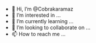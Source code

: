 - 👋 Hi, I’m @Cobrakaramaz
- 👀 I’m interested in ...
- 🌱 I’m currently learning ...
- 💞️ I’m looking to collaborate on ...
- 📫 How to reach me ...

<!---
Cobrakaramaz/Cobrakaramaz is a ✨ special ✨ repository because its `README.md` (this file) appears on your GitHub profile.
You can click the Preview link to take a look at your changes.
--->
